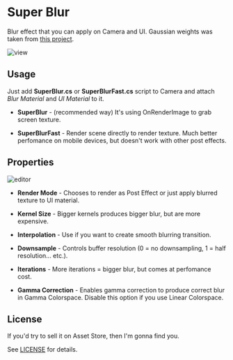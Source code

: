 ﻿Super Blur
==========

Blur effect that you can apply on Camera and UI. Gaussian weights was taken from [this project](https://github.com/Jam3/glsl-fast-gaussian-blur).

![view](http://i.imgur.com/4WO551O.png)

Usage
-----

Just add **SuperBlur.cs** or **SuperBlurFast.cs** script to Camera and attach *Blur Material* and *UI Material* to it.


- **SuperBlur** - (recommended way) It's using OnRenderImage to grab screen texture.

- **SuperBlurFast** - Render scene directly to render texture. Much better perfomance on mobile devices, but doesn't work with other post effects.

Properties
----------

![editor](http://i.imgur.com/6ZiIcgq.png)

- **Render Mode** - Chooses to render as Post Effect or just apply blurred texture to UI material.

- **Kernel Size** - Bigger kernels produces bigger blur, but are more expensive.

- **Interpolation** - Use if you want to create smooth blurring transition.

- **Downsample** - Controls buffer resolution (0 = no downsampling, 1 = half resolution... etc.).

- **Iterations** - More iterations = bigger blur, but comes at perfomance cost.

- **Gamma Correction** - Enables gamma correction to produce correct blur in Gamma Colorspace. Disable this option if you use Linear Colorspace. 

License
-------

If you'd try to sell it on Asset Store, then I'm gonna find you.

See [LICENSE](LICENSE) for details.
